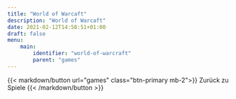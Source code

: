 ```yaml
---
title: "World of Warcaft"
description: "World of Warcaft"
date: 2021-02-12T14:58:51+01:00
draft: false
menu:
    main:
        identifier: "world-of-warcraft"
        parent: "games"
---
```


{{< markdown/button url="games" class="btn-primary mb-2">}}
<i class="fas fa-arrow-left"></i> Zurück zu Spiele
{{< /markdown/button >}}
